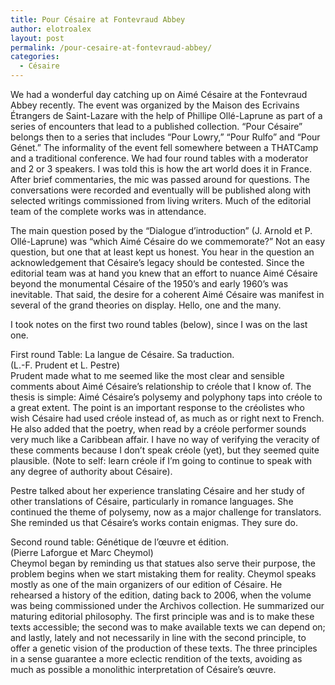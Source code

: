 ```yaml
---
title: Pour Césaire at Fontevraud Abbey
author: elotroalex
layout: post
permalink: /pour-cesaire-at-fontevraud-abbey/
categories:
  - Césaire
---
```

We had a wonderful day catching up on Aimé Césaire at the Fontevraud Abbey recently. The event was organized by the Maison des Ecrivains Étrangers de Saint-Lazare with the help of Phillipe Ollé-Laprune as part of a series of encounters that lead to a published collection. &#8220;Pour Césaire&#8221; belongs then to a series that includes &#8220;Pour Lowry,&#8221; &#8220;Pour Rulfo&#8221; and &#8220;Pour Génet.&#8221; The informality of the event fell somewhere between a THATCamp and a traditional conference. We had four round tables with a moderator and 2 or 3 speakers. I was told this is how the art world does it in France. After brief commentaries, the mic was passed around for questions. The conversations were recorded and eventually will be published along with selected writings commissioned from living writers. Much of the editorial team of the complete works was in attendance.

The main question posed by the &#8220;Dialogue d&#8217;introduction&#8221; (J. Arnold et P. Ollé-Laprune) was &#8220;which Aimé Césaire do we commemorate?&#8221; Not an easy question, but one that at least kept us honest. You hear in the question an acknowledgement that Césaire&#8217;s legacy should be contested. Since the editorial team was at hand you knew that an effort to nuance Aimé Césaire beyond the monumental Césaire of the 1950&#8217;s and early 1960&#8217;s was inevitable. That said, the desire for a coherent Aimé Césaire was manifest in several of the grand theories on display. Hello, one and the many.

I took notes on the first two round tables (below), since I was on the last one.

First round Table: La langue de Césaire. Sa traduction.  
(L.-F. Prudent et L. Pestre)  
Prudent made what to me seemed like the most clear and sensible comments about Aimé Césaire&#8217;s relationship to créole that I know of. The thesis is simple: Aimé Césaire&#8217;s polysemy and polyphony taps into créole to a great extent. The point is an important response to the créolistes who wish Césaire had used créole instead of, as much as or right next to French. He also added that the poetry, when read by a créole performer sounds very much like a Caribbean affair. I have no way of verifying the veracity of these comments because I don&#8217;t speak créole (yet), but they seemed quite plausible. (Note to self: learn créole if I&#8217;m going to continue to speak with any degree of authority about Césaire).

Pestre talked about her experience translating Césaire and her study of other translations of Césaire, particularly in romance languages. She continued the theme of polysemy, now as a major challenge for translators. She reminded us that Césaire&#8217;s works contain enigmas. They sure do.

Second round table: Génétique de l&#8217;œuvre et édition.  
(Pierre Laforgue et Marc Cheymol)  
Cheymol began by reminding us that statues also serve their purpose, the problem begins when we start mistaking them for reality. Cheymol speaks mostly as one of the main organizers of our edition of Césaire. He rehearsed a history of the edition, dating back to 2006, when the volume was being commissioned under the Archivos collection. He summarized our maturing editorial philosophy. The first principle was and is to make these texts accessible; the second was to make available texts we can depend on; and lastly, lately and not necessarily in line with the second principle, to offer a genetic vision of the production of these texts. The three principles in a sense guarantee a more eclectic rendition of the texts, avoiding as much as possible a monolithic interpretation of Césaire&#8217;s œuvre.

&nbsp;
